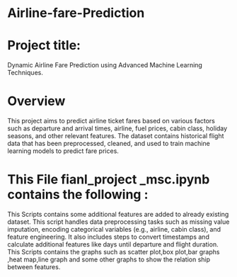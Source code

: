 # Airline-fare-Prediction
# Project title:
Dynamic Airline Fare Prediction using Advanced Machine Learning Techniques.
# Overview
This project aims to predict airline ticket fares based on various factors such as departure and arrival times, airline, fuel prices, cabin class, holiday seasons, and other relevant features. The dataset contains historical flight data that has been preprocessed, cleaned, and used to train machine learning models to predict fare prices.
# This File fianl_project _msc.ipynb contains the following :
 This Scripts contains some additional features are added to already existing dataset.
 This script handles data preprocessing tasks such as missing value imputation, encoding categorical variables (e.g., airline, 
 cabin class), and feature engineering. It also includes steps to convert timestamps and calculate additional features like days until departure and flight duration.
 This Scripts contains the graphs such as scatter plot,box plot,bar graphs ,heat map,line graph and some other graphs to show the relation ship between features.
